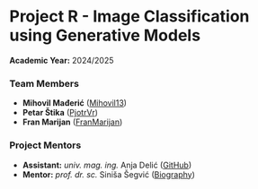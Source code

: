 # Project R - Image Classification using Generative Models

**Academic Year:** 2024/2025

### Team Members

- **Mihovil Mađerić** ([Mihovil13](https://github.com/Mihovil13))
- **Petar Štika** ([PjotrVr](https://github.com/PjotrVr))
- **Fran Marijan** ([FranMarijan](https://github.com/FranMarijan))

### Project Mentors

- **Assistant:** _univ. mag. ing._ Anja Delić ([GitHub](https://github.com/adelic99))
- **Mentor:** _prof. dr. sc._ Siniša Šegvić ([Biography](https://www.zemris.fer.hr/~ssegvic/index_en.html))
